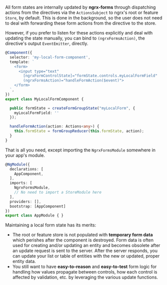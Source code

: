 All form states are internally updated by **ngrx-forms** through dispatching actions from the directives via the `ActionsSubject` to ngrx's root or feature `Store`, by default.
This is done in the background, so the user does not need to deal with forwarding these form actions from the directive to the store.

However, if you prefer to listen for these actions explicitly and deal with updating the state manually, you can bind to `(ngrxFormsAction)`, the directive's output `EventEmitter`, directly.

```typescript
@Component({
  selector: 'my-local-form-component',
  template: `
    <form>
      <input type="text"
        [ngrxFormControlState]="formState.controls.myLocalFormField"
        (ngrxFormsAction)="handleFormAction($event)">
    </form>
  `,
})
export class MyLocalFormComponent {

  public formState = createFormGroupState("myLocalForm", {
    myLocalFormField: ''
  });

  handleFormAction(action: Actions<any>) {
    this.formState = formGroupReducer(this.formState, action);
  }
}
```

That is all you need, except importing the `NgrxFormsModule` somewhere in your app's module.

```typescript
@NgModule({
  declarations: [
    AppComponent,
  ],
  imports: [
    NgrxFormsModule,
    // No need to import a StoreModule here
  ],
  providers: [],
  bootstrap: [AppComponent]
})
export class AppModule { }
```

Maintaining a local form state has its merits:

* The root or feature store is not populated with **temporary form data** which perishes after the component is destroyed.
Form data is often used for creating and/or updating an entity and becomes obsolete after an update request is sent to the server. After the server responds, you can update your list or table of entities with the new or updated, proper entity data.
* You still want to have **easy-to-reason** and **easy-to-test** form logic for handling how values propagate between controls, how each control is affected by validation, etc. by leveraging the various update functions.
